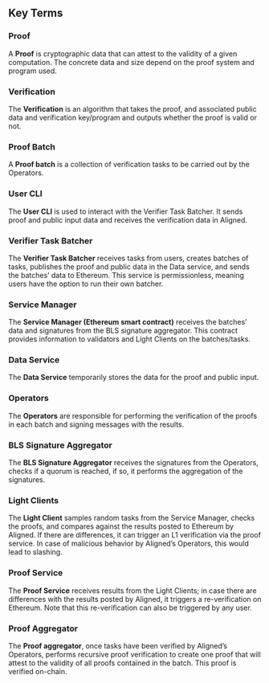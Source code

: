 ## Key Terms

### Proof

A **Proof** is cryptographic data that can attest to the validity of a given computation. The concrete data and size depend on the proof system and program used.

### Verification

The **Verification** is an algorithm that takes the proof, and associated public data and verification key/program and outputs whether the proof is valid or not.

### Proof Batch

A **Proof batch** is a collection of verification tasks to be carried out by the Operators.

### User CLI

The **User CLI** is used to interact with the Verifier Task Batcher. It sends proof and public input data and receives the verification data in Aligned.

### Verifier Task Batcher

The **Verifier Task Batcher** receives tasks from users, creates batches of tasks, publishes the proof and public data in the Data service, and sends the batches’ data to Ethereum. This service is permissionless, meaning users have the option to run their own batcher.

### Service Manager

The **Service Manager (Ethereum smart contract)** receives the batches’ data and signatures from the BLS signature aggregator. This contract provides information to validators and Light Clients on the batches/tasks.

### Data Service

The **Data Service** temporarily stores the data for the proof and public input.

### Operators

The **Operators** are responsible for performing the verification of the proofs in each batch and signing messages with the results.

### BLS Signature Aggregator

The **BLS Signature Aggregator** receives the signatures from the Operators, checks if a quorum is reached, if so, it performs the aggregation of the signatures.

### Light Clients

The **Light Client** samples random tasks from the Service Manager, checks the proofs, and compares against the results posted to Ethereum by Aligned. If there are differences, it can trigger an L1 verification via the proof service. In case of malicious behavior by Aligned’s Operators, this would lead to slashing.

### Proof Service

The **Proof Service** receives results from the Light Clients; in case there are differences with the results posted by Aligned, it triggers a re-verification on Ethereum. Note that this re-verification can also be triggered by any user.

### Proof Aggregator

The **Proof aggregator**, once tasks have been verified by Aligned’s Operators, performs recursive proof verification to create one proof that will attest to the validity of all proofs contained in the batch. This proof is verified on-chain.
